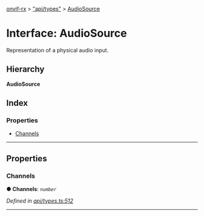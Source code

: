 [onvif-rx](../README.md) > ["api/types"](../modules/_api_types_.md) > [AudioSource](../interfaces/_api_types_.audiosource.md)

# Interface: AudioSource

Representation of a physical audio input.

## Hierarchy

**AudioSource**

## Index

### Properties

* [Channels](_api_types_.audiosource.md#channels)

---

## Properties

<a id="channels"></a>

###  Channels

**● Channels**: *`number`*

*Defined in [api/types.ts:512](https://github.com/patrickmichalina/onvif-rx/blob/f117e44/src/api/types.ts#L512)*

___

